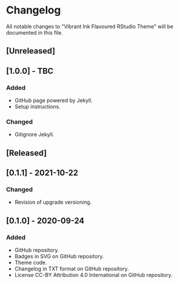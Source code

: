 # Changelog
All notable changes to "Vibrant Ink Flavoured RStudio Theme" will be documented in this file.

## [Unreleased]

## [1.0.0] - TBC
### Added
- GitHub page powered by Jekyll.
- Setup instructions.
### Changed
- Gitignore Jekyll.

## [Released]

## [0.1.1] - 2021-10-22
### Changed
- Revision of upgrade versioning.

## [0.1.0] - 2020-09-24
### Added
- GitHub repository.
- Badges in SVG on GitHub repository.
- Theme code.
- Changelog in TXT format on GitHub repository.
- License CC-BY Attribution 4.0 International on GitHub repository.